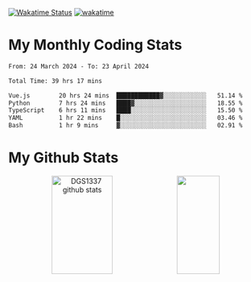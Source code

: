 [![Wakatime Status](https://github.com/noopurphalak/noopurphalak/workflows/wakatime-status-update/badge.svg)](https://github.com/noopurphalak/noopurphalak/actions/workflows/main.yml)
[![wakatime](https://wakatime.com/badge/user/80ace140-ef40-4fdd-b8ed-f3be3d2e1aea.svg)](https://wakatime.com/@80ace140-ef40-4fdd-b8ed-f3be3d2e1aea)

# My Monthly Coding Stats

<!--START_SECTION:waka-->

```txt
From: 24 March 2024 - To: 23 April 2024

Total Time: 39 hrs 17 mins

Vue.js        20 hrs 24 mins  ████████████▓░░░░░░░░░░░░   51.14 %
Python        7 hrs 24 mins   ████▓░░░░░░░░░░░░░░░░░░░░   18.55 %
TypeScript    6 hrs 11 mins   ████░░░░░░░░░░░░░░░░░░░░░   15.50 %
YAML          1 hr 22 mins    █░░░░░░░░░░░░░░░░░░░░░░░░   03.46 %
Bash          1 hr 9 mins     ▓░░░░░░░░░░░░░░░░░░░░░░░░   02.91 %
```

<!--END_SECTION:waka-->

# My Github Stats
<div style="text-align: center;">
  <img width="49%" height="195px" src="https://github-readme-stats-sigma-five.vercel.app/api?username=noopurphalak&show_icons=true&count_private=true&hide_border=true&title_color=ecf2f8&icon_color=0d1117&text_color=FFFFFF&bg_color=0d1117" alt="DGS1337 github stats" />
  <img width="41%" height="195px" src="https://github-readme-stats-sigma-five.vercel.app/api/top-langs/?username=noopurphalak&layout=compact&hide_border=true&title_color=ecf2f8&text_color=FFFFFF&bg_color=0d1117" />
</div>
